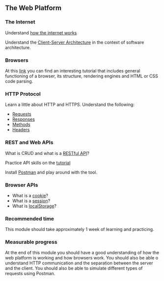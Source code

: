 ## The Web Platform

### The Internet
Understand [how the internet works](https://ed.ted.com/on/tdUFCocK)

Understand the [Client-Server Architecture](http://tutorials.jenkov.com/software-architecture/client-server-architecture.html) in the context of software architecture.

### Browsers
At this [link](https://www.html5rocks.com/en/tutorials/internals/howbrowserswork/) you can find an interesting tutorial that includes general functioning of a browser, its structure, rendering engines and HTML or CSS code parsing.

### HTTP Protocol
Learn a little about HTTP and HTTPS. Understand the following:
* [Requests](https://developer.mozilla.org/en-US/docs/Web/HTTP/Methods)
* [Responses](https://developer.mozilla.org/en-US/docs/Web/HTTP/Status)
* [Methods](https://www.tutorialspoint.com/http/http_methods.htm)
* [Headers](https://developer.mozilla.org/en-US/docs/Web/HTTP/Headers)

### REST and Web APIs 
What is CRUD and what is a [RESTful API](http://www.restapitutorial.com/lessons/httpmethods.html)?

Practice API skills on the [tutorial](https://www.lynda.com/Flask-tutorials/CRUD-REST-basics/521200/533063-4.html)

Install [Postman](https://www.getpostman.com/postman) and play around with the tool.

### Browser APIs
* What is a [cookie](https://developer.mozilla.org/en-US/docs/Web/HTTP/Cookies)?
* What is a [session](https://developer.mozilla.org/en-US/docs/Web/HTTP/Session)?
* What is [localStorage](https://developer.mozilla.org/en-US/docs/Web/API/Window/localStorage)?

### Recommended time
This module should take approximately 1 week of learning and practicing.

### Measurable progress
At the end of this module you should have a good understanding of how the web platform is working and how browsers work. You should also be able o understand HTTP communication and the separation between the server and the client. You should also be able to simulate different types of requests using Postman.